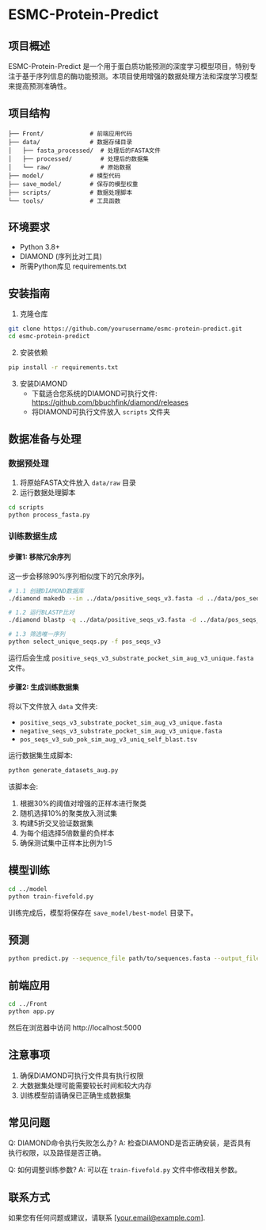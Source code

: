 # ESMC-Protein-Predict

## 项目概述
ESMC-Protein-Predict 是一个用于蛋白质功能预测的深度学习模型项目，特别专注于基于序列信息的酶功能预测。本项目使用增强的数据处理方法和深度学习模型来提高预测准确性。

## 项目结构
```
├── Front/             # 前端应用代码
├── data/              # 数据存储目录
│   ├── fasta_processed/  # 处理后的FASTA文件
│   ├── processed/        # 处理后的数据集
│   └── raw/              # 原始数据
├── model/             # 模型代码
├── save_model/        # 保存的模型权重
├── scripts/           # 数据处理脚本
└── tools/             # 工具函数
```

## 环境要求
- Python 3.8+ 
- DIAMOND (序列比对工具)
- 所需Python库见 requirements.txt

## 安装指南
1. 克隆仓库
```bash
git clone https://github.com/yourusername/esmc-protein-predict.git
cd esmc-protein-predict
```

2. 安装依赖
```bash
pip install -r requirements.txt
```

3. 安装DIAMOND
   - 下载适合您系统的DIAMOND可执行文件: https://github.com/bbuchfink/diamond/releases
   - 将DIAMOND可执行文件放入 `scripts` 文件夹

## 数据准备与处理

### 数据预处理
1. 将原始FASTA文件放入 `data/raw` 目录
2. 运行数据处理脚本
```bash
cd scripts
python process_fasta.py
```

### 训练数据生成

#### 步骤1: 移除冗余序列
这一步会移除90%序列相似度下的冗余序列。

```bash
# 1.1 创建DIAMOND数据库
./diamond makedb --in ../data/positive_seqs_v3.fasta -d ../data/pos_seqs_v3

# 1.2 运行BLASTP比对
./diamond blastp -q ../data/positive_seqs_v3.fasta -d ../data/pos_seqs_v3 -o ../data/pos_seqs_v3_self_blast.tsv --ultra-sensitive -k 0

# 1.3 筛选唯一序列
python select_unique_seqs.py -f pos_seqs_v3
```
运行后会生成 `positive_seqs_v3_substrate_pocket_sim_aug_v3_unique.fasta` 文件。

#### 步骤2: 生成训练数据集
将以下文件放入 `data` 文件夹:
- `positive_seqs_v3_substrate_pocket_sim_aug_v3_unique.fasta`
- `negative_seqs_v3_substrate_pocket_sim_aug_v3_unique.fasta`
- `pos_seqs_v3_sub_pok_sim_aug_v3_uniq_self_blast.tsv`

运行数据集生成脚本:
```bash
python generate_datasets_aug.py
```

该脚本会:
1. 根据30%的阈值对增强的正样本进行聚类
2. 随机选择10%的聚类放入测试集
3. 构建5折交叉验证数据集
4. 为每个组选择5倍数量的负样本
5. 确保测试集中正样本比例为1:5

## 模型训练
```bash
cd ../model
python train-fivefold.py
```
训练完成后，模型将保存在 `save_model/best-model` 目录下。

## 预测
```bash
python predict.py --sequence_file path/to/sequences.fasta --output_file path/to/output.csv
```

## 前端应用
```bash
cd ../Front
python app.py
```
然后在浏览器中访问 http://localhost:5000

## 注意事项
1. 确保DIAMOND可执行文件具有执行权限
2. 大数据集处理可能需要较长时间和较大内存
3. 训练模型前请确保已正确生成数据集

## 常见问题
Q: DIAMOND命令执行失败怎么办?
A: 检查DIAMOND是否正确安装，是否具有执行权限，以及路径是否正确。

Q: 如何调整训练参数?
A: 可以在 `train-fivefold.py` 文件中修改相关参数。

## 联系方式
如果您有任何问题或建议，请联系 [your.email@example.com].









